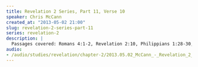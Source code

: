 ```yaml
--- 
title: Revelation 2 Series, Part 11, Verse 10
speaker: Chris McCann
created_at: "2013-05-02 21:00"
slug: revelation-2-series-part-11
series: revelation-2
description: |
  Passages covered: Romans 4:1-2, Revelation 2:10, Philippians 1:28-30, 1 Peter 3:11-18, 1 Peter 4:1,11-19.
audio: 
- /audio/studies/revelation/chapter-2/2013.05.02_McCann_-_Revelation_2_Series_Part_11.yaml
---
```

